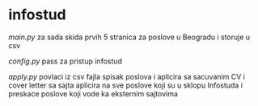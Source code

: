 # infostud

*main.py*
za sada skida prvih 5 stranica za poslove u Beogradu i storuje u csv

*config.py*
pass za pristup infostud


*apply.py*
povlaci iz csv fajla spisak poslova i aplicira sa sacuvanim CV i cover letter sa sajta
aplicira na sve poslove koji su u sklopu Infostuda i preskace poslove koji vode ka eksternim sajtovima